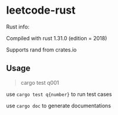 # leetcode-rust

Rust info:

Compiled with rust 1.31.0 (edition = 2018)

Supports rand from crates.io

## Usage

> cargo test q001

use `cargo test q{number}` to run test cases

use `cargo doc` to generate documentations
